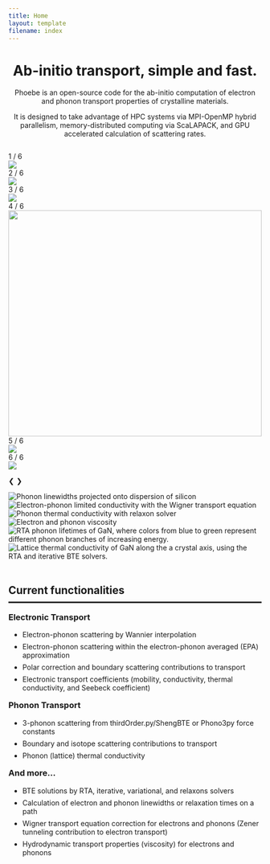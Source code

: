 ```yaml
---
title: Home
layout: template
filename: index
---
```


<head>
<style>
h1 {text-align: center;}
h2 {text-align: center;}

* {
  box-sizing: border-box;
}

img {
  vertical-align: middle;
}

/* Position the image container (needed to position the left and right arrows) */
.container {
  position: relative;
}

/* Hide the images by default */
.mySlides {
  display: none;
}

/* Add a pointer when hovering over the thumbnail images */
.cursor {
  cursor: pointer;
}

/* Next & previous buttons to the left/right of picture */
.prev,
.next {
  cursor: pointer;
  position: absolute;
  top: 40%;
  width: auto;
  padding: 16px;
  margin-top: -50px;
  color: white;
  background-color: rgba(0,0,0,0.4)
  font-weight: bold;
  font-size: 20px;
  border-radius: 0 3px 3px 0;
  user-select: none;
  -webkit-user-select: none;
}

/* Position the "next button" to the right */
.next {
  right: 0;
  border-radius: 3px 0 0 3px;
}

/* On hover, add a black background color with a little bit see-through */
.prev:hover,
.next:hover {
  background-color: #333;
}

/* background color without hover with a little bit see-through */
.prev, .next {
  background-color: #555;
  opacity: 0.7;
}

/* Number text (1/3 etc) */
.numbertext {
  color: #f2f2f2;
  font-size: 12px;
  padding: 8px 12px;
  position: absolute;
  top: 0;
}

/* Container for caption below the images */
.caption-container {
  text-align: center;
  background-color: #555;
  padding: 2px 16px;
  color: white;
}

.row:after {
  content: "";
  display: table;
  clear: both;
}

/* Six columns side by side */
.column {
  float: left;
  width: 16.66%;
}

/* Add a transparency effect for thumnbail images */
.demo {
  opacity: 0.6;
}

.active,
.demo:hover {
  opacity: 1;
}

</style>
</head>

<h1> Ab-initio transport, simple and fast.</h1>
<p style="text-align:center">
Phoebe is an open-source code for the ab-initio computation of electron and phonon transport properties of crystalline materials.
</p>

<p style="text-align:center;">
It is designed to take advantage of HPC systems via MPI-OpenMP hybrid parallelism, memory-distributed computing via ScaLAPACK, and GPU accelerated calculation of scattering rates.
</p>

<div class="container" style="margin-top:2em;">
  <div class="mySlides">
    <div class="numbertext">1 / 6</div>
    <img src="pictures/home/colorPhdisp.png" style="max-height:450px; margin-left:auto; margin-right:auto; display: block">
  </div>

  <div class="mySlides">
    <div class="numbertext">2 / 6</div>
    <img src="pictures/home/wigner.png" style="max-height:450px; margin-left:auto; margin-right:auto; display: block">
  </div>

  <div class="mySlides">
    <div class="numbertext">3 / 6</div>
    <img src="pictures/home/relaxon.png" style="max-height:450px; margin-left:auto; margin-right:auto; display: block">
  </div>

  <div class="mySlides">
    <div class="numbertext">4 / 6</div>
    <img src="pictures/home/3.png" style="max-height:450px; width:100%; margin-left:auto; margin-right:auto; display: block">
  </div>

  <div class="mySlides">
    <div class="numbertext">5 / 6</div>
    <img src="pictures/home/gan_rta_ph_relaxation_times.png" style="max-height:450px; margin-left:auto; margin-right:auto; display: block">
  </div>

  <div class="mySlides">
    <div class="numbertext">6 / 6</div>
    <img src="pictures/home/gan-thermal-conductivity.png" style="max-height:450px; margin-left:auto; margin-right:auto; display: block">
  </div>

  <a class="prev" style="text-decoration: none" onclick="plusSlides(-1)">❮</a>
  <a class="next" style="text-decoration: none" onclick="plusSlides(1)">❯</a>

  <div class="caption-container">
    <p id="caption"></p>
  </div>

  <div class="row">
    <div class="column">
      <img class="demo cursor" src="pictures/home/colorPhdisp.png" style="max-height:120px" onclick="currentSlide(1)" alt="Phonon linewidths projected onto dispersion of silicon">
    </div>
    <div class="column">
      <img class="demo cursor" src="pictures/home/wigner.png" style="max-height:120px" onclick="currentSlide(2)" alt="Electron-phonon limited conductivity with the Wigner transport equation">
    </div>
    <div class="column">
      <img class="demo cursor" src="pictures/home/relaxon.png" style="max-height:120px" onclick="currentSlide(3)" alt="Phonon thermal conductivity with relaxon solver">
    </div>
    <div class="column">
      <img class="demo cursor" src="pictures/home/3.png" style="max-height:120px" onclick="currentSlide(4)" alt="Electron and phonon viscosity">
    </div>
    <div class="column">
      <img class="demo cursor" src="pictures/home/gan_rta_ph_relaxation_times.png" style="max-height:120px" onclick="currentSlide(5)" alt="RTA phonon lifetimes of GaN, where colors from blue to green represent different phonon branches of increasing energy.">
    </div>
    <div class="column">
      <img class="demo cursor" src="pictures/home/gan-thermal-conductivity.png" style="max-height:120px" onclick="currentSlide(6)" alt="Lattice thermal conductivity of GaN along the a crystal axis, using the RTA and iterative BTE solvers.">
    </div>
  </div>
</div>

<br>

<h2 style="text-align:left; padding-bottom:0.5em; border-bottom:solid"> Current functionalities</h2>

<h3 style="margin:1em 0 1em 0;">Electronic Transport</h3>
  <ul style="padding-left:2em;">
    <li style="margin: 0 0 0.5em 0;"> Electron-phonon scattering by Wannier interpolation</li>
    <li style="margin: 0 0 0.5em 0;"> Electron-phonon scattering within the electron-phonon averaged (EPA) approximation</li>
    <li style="margin: 0 0 0.5em 0;"> Polar correction and boundary scattering contributions to transport</li>
    <li style="margin: 0 0 0em 0;"> Electronic transport coefficients (mobility, conductivity, thermal conductivity, and Seebeck coefficient)</li>
  </ul>
<h3 style="margin:1em 0 1em 0;">Phonon Transport</h3>
  <ul style="padding-left:2em;">
    <li style="margin: 0 0 0.5em 0;"> 3-phonon scattering from thirdOrder.py/ShengBTE or Phono3py force constants </li>
    <li style="margin: 0 0 0.5em 0;"> Boundary and isotope scattering contributions to transport</li>
    <li style="margin: 0 0 0em 0;"> Phonon (lattice) thermal conductivity</li>
  </ul>
<h3 style="margin:1em 0 1em 0;">And more...</h3>
  <ul style="padding-left:2em;">
    <li style="margin: 0 0 0.5em 0;"> BTE solutions by RTA, iterative, variational, and relaxons solvers</li>
    <li style="margin: 0 0 0.5em 0;"> Calculation of electron and phonon linewidths or relaxation times on a path</li>
    <li style="margin: 0 0 0.5em 0;"> Wigner transport equation correction for electrons and phonons (Zener tunneling contribution to electron transport)</li>
    <li style="margin: 0 0 0.5em 0;"> Hydrodynamic transport properties (viscosity) for electrons and phonons</li>
  </ul>

<script>
var slideIndex = 1;
showSlides(slideIndex);

function plusSlides(n) {
  showSlides(slideIndex += n);
}

function currentSlide(n) {
  showSlides(slideIndex = n);
}

function showSlides(n) {
  var i;
  var slides = document.getElementsByClassName("mySlides");
  var dots = document.getElementsByClassName("demo");
  var captionText = document.getElementById("caption");
  if (n > slides.length) {slideIndex = 1}
  if (n < 1) {slideIndex = slides.length}
  for (i = 0; i < slides.length; i++) {
      slides[i].style.display = "none";
  }
  for (i = 0; i < dots.length; i++) {
      dots[i].className = dots[i].className.replace(" active", "");
  }
  slides[slideIndex-1].style.display = "block";
  dots[slideIndex-1].className += " active";
  captionText.innerHTML = dots[slideIndex-1].alt;
}
</script>

